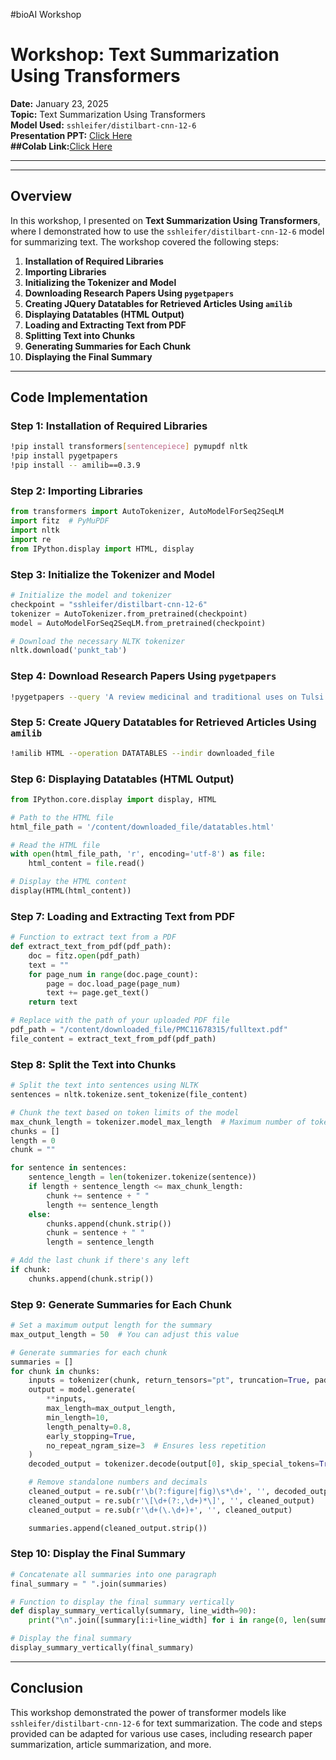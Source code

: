 #bioAI Workshop



# Workshop: Text Summarization Using Transformers

**Date:** January 23, 2025  
**Topic:** Text Summarization Using Transformers  
**Model Used:** `sshleifer/distilbart-cnn-12-6`  
**Presentation PPT:** [Click Here](https://drive.google.com/file/d/1NqmJDkPfYpvSFP57Sz09UCjkfOVVSTHi/view?usp=drive_link)  
**##Colab Link:**[Click Here](https://colab.research.google.com/drive/1v-cuk4gpKMDlBDgbNFyxuElFpwKTE1ok?usp=sharing)

---


---

## Overview
In this workshop, I presented on **Text Summarization Using Transformers**, where I demonstrated how to use the `sshleifer/distilbart-cnn-12-6` model for summarizing text. The workshop covered the following steps:

1. **Installation of Required Libraries**
2. **Importing Libraries**
3. **Initializing the Tokenizer and Model**
4. **Downloading Research Papers Using `pygetpapers`**
5. **Creating JQuery Datatables for Retrieved Articles Using `amilib`**
6. **Displaying Datatables (HTML Output)**
7. **Loading and Extracting Text from PDF**
8. **Splitting Text into Chunks**
9. **Generating Summaries for Each Chunk**
10. **Displaying the Final Summary**

---

## Code Implementation

### Step 1: Installation of Required Libraries
```bash
!pip install transformers[sentencepiece] pymupdf nltk
!pip install pygetpapers
!pip install -- amilib==0.3.9
```

### Step 2: Importing Libraries
```python
from transformers import AutoTokenizer, AutoModelForSeq2SeqLM
import fitz  # PyMuPDF
import nltk
import re
from IPython.display import HTML, display
```

### Step 3: Initialize the Tokenizer and Model
```python
# Initialize the model and tokenizer
checkpoint = "sshleifer/distilbart-cnn-12-6"
tokenizer = AutoTokenizer.from_pretrained(checkpoint)
model = AutoModelForSeq2SeqLM.from_pretrained(checkpoint)

# Download the necessary NLTK tokenizer
nltk.download('punkt_tab')
```

### Step 4: Download Research Papers Using `pygetpapers`
```bash
!pygetpapers --query 'A review medicinal and traditional uses on Tulsi plant (Ocimum sanctum L.)' --pdf --limit 3 --output downloaded_file --save_query
```

### Step 5: Create JQuery Datatables for Retrieved Articles Using `amilib`
```bash
!amilib HTML --operation DATATABLES --indir downloaded_file
```

### Step 6: Displaying Datatables (HTML Output)
```python
from IPython.core.display import display, HTML

# Path to the HTML file
html_file_path = '/content/downloaded_file/datatables.html'

# Read the HTML file
with open(html_file_path, 'r', encoding='utf-8') as file:
    html_content = file.read()

# Display the HTML content
display(HTML(html_content))
```

### Step 7: Loading and Extracting Text from PDF
```python
# Function to extract text from a PDF
def extract_text_from_pdf(pdf_path):
    doc = fitz.open(pdf_path)
    text = ""
    for page_num in range(doc.page_count):
        page = doc.load_page(page_num)
        text += page.get_text()
    return text

# Replace with the path of your uploaded PDF file
pdf_path = "/content/downloaded_file/PMC11678315/fulltext.pdf"
file_content = extract_text_from_pdf(pdf_path)
```

### Step 8: Split the Text into Chunks
```python
# Split the text into sentences using NLTK
sentences = nltk.tokenize.sent_tokenize(file_content)

# Chunk the text based on token limits of the model
max_chunk_length = tokenizer.model_max_length  # Maximum number of tokens the model can handle
chunks = []
length = 0
chunk = ""

for sentence in sentences:
    sentence_length = len(tokenizer.tokenize(sentence))
    if length + sentence_length <= max_chunk_length:
        chunk += sentence + " "
        length += sentence_length
    else:
        chunks.append(chunk.strip())
        chunk = sentence + " "
        length = sentence_length

# Add the last chunk if there's any left
if chunk:
    chunks.append(chunk.strip())
```

### Step 9: Generate Summaries for Each Chunk
```python
# Set a maximum output length for the summary
max_output_length = 50  # You can adjust this value

# Generate summaries for each chunk
summaries = []
for chunk in chunks:
    inputs = tokenizer(chunk, return_tensors="pt", truncation=True, padding=True)
    output = model.generate(
        **inputs,
        max_length=max_output_length,
        min_length=10,
        length_penalty=0.8,
        early_stopping=True,
        no_repeat_ngram_size=3  # Ensures less repetition
    )
    decoded_output = tokenizer.decode(output[0], skip_special_tokens=True)

    # Remove standalone numbers and decimals
    cleaned_output = re.sub(r'\b(?:figure|fig)\s*\d+', '', decoded_output)
    cleaned_output = re.sub(r'\[\d+(?:,\d+)*\]', '', cleaned_output)
    cleaned_output = re.sub(r'\d+(\.\d+)+', '', cleaned_output)

    summaries.append(cleaned_output.strip())
```

### Step 10: Display the Final Summary
```python
# Concatenate all summaries into one paragraph
final_summary = " ".join(summaries)

# Function to display the final summary vertically
def display_summary_vertically(summary, line_width=90):
    print("\n".join([summary[i:i+line_width] for i in range(0, len(summary), line_width)]))

# Display the final summary
display_summary_vertically(final_summary)
```
 

---

## Conclusion
This workshop demonstrated the power of transformer models like `sshleifer/distilbart-cnn-12-6` for text summarization. The code and steps provided can be adapted for various use cases, including research paper summarization, article summarization, and more.

